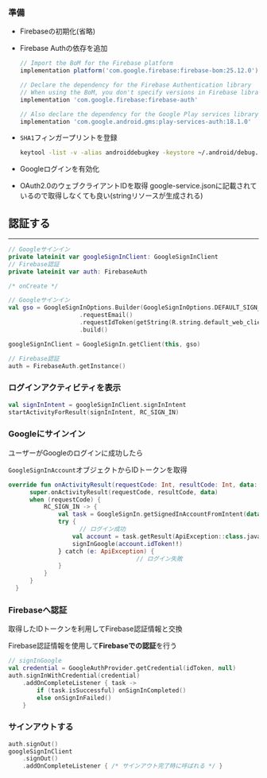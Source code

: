 ### 準備

- Firebaseの初期化(省略)
- Firebase Authの依存を追加

    ```groovy
    // Import the BoM for the Firebase platform
    implementation platform('com.google.firebase:firebase-bom:25.12.0')

    // Declare the dependency for the Firebase Authentication library
    // When using the BoM, you don't specify versions in Firebase library dependencies
    implementation 'com.google.firebase:firebase-auth'

    // Also declare the dependency for the Google Play services library and specify its version
    implementation 'com.google.android.gms:play-services-auth:18.1.0'
    ```

- `SHA1`フィンガープリントを登録

    ```bash
    keytool -list -v -alias androiddebugkey -keystore ~/.android/debug.keystore
    ```

- Googleログインを有効化
- OAuth2.0のウェブクライアントIDを取得
    google-service.jsonに記載されているので取得しなくても良い(stringリソースが生成される)

## 認証する

---

```kotlin
// Googleサインイン
private lateinit var googleSignInClient: GoogleSignInClient
// Firebase認証
private lateinit var auth: FirebaseAuth
```

```kotlin
/* onCreate */

// Googleサインイン
val gso = GoogleSignInOptions.Builder(GoogleSignInOptions.DEFAULT_SIGN_IN)
				    .requestEmail()
				    .requestIdToken(getString(R.string.default_web_client_id))
				    .build()

googleSignInClient = GoogleSignIn.getClient(this, gso)

// Firebase認証
auth = FirebaseAuth.getInstance()
```

### ログインアクティビティを表示

```kotlin
val signInIntent = googleSignInClient.signInIntent
startActivityForResult(signInIntent, RC_SIGN_IN)
```

### Googleにサインイン

ユーザーがGoogleのログインに成功したら

`GoogleSignInAccount`オブジェクトからIDトークンを取得

```kotlin
override fun onActivityResult(requestCode: Int, resultCode: Int, data: Intent?) {
      super.onActivityResult(requestCode, resultCode, data)
      when (requestCode) {
          RC_SIGN_IN -> {
              val task = GoogleSignIn.getSignedInAccountFromIntent(data)
              try {
	                // ログイン成功
                  val account = task.getResult(ApiException::class.java)!!
                  signInGoogle(account.idToken!!)
              } catch (e: ApiException) {
									// ログイン失敗
              }
          }
      }
  }
```

### Firebaseへ認証

取得したIDトークンを利用してFirebase認証情報と交換

Firebase認証情報を使用して**Firebaseでの認証**を行う

```kotlin
// signInGoogle
val credential = GoogleAuthProvider.getCredential(idToken, null)
auth.signInWithCredential(credential)
    .addOnCompleteListener { task ->
        if (task.isSuccessful) onSignInCompleted()
        else onSignInFailed()
    }
```

### サインアウトする

```kotlin
auth.signOut()
googleSignInClient
    .signOut()
    .addOnCompleteListener { /* サインアウト完了時に呼ばれる */ }
```